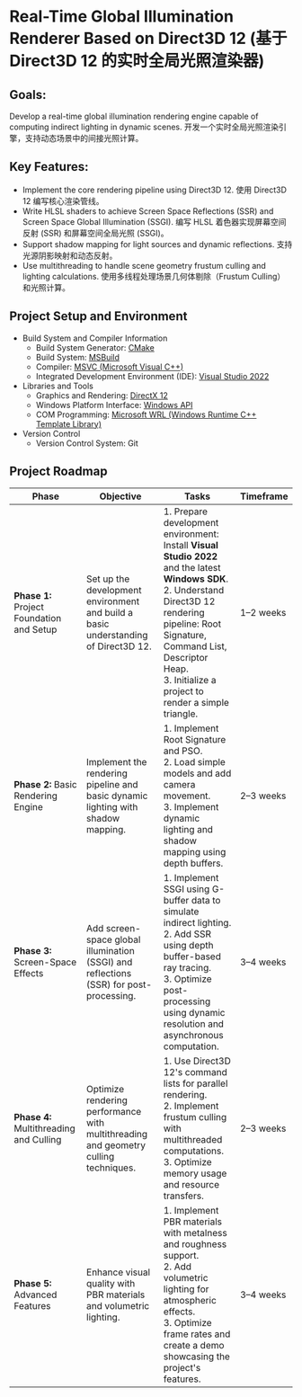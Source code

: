# Real-Time Global Illumination Renderer Based on Direct3D 12 (基于 Direct3D 12 的实时全局光照渲染器)

## Goals:
Develop a real-time global illumination rendering engine capable of computing indirect lighting in dynamic scenes. 
开发一个实时全局光照渲染引擎，支持动态场景中的间接光照计算。

## Key Features:
- Implement the core rendering pipeline using Direct3D 12. 使用 Direct3D 12 编写核心渲染管线。
- Write HLSL shaders to achieve Screen Space Reflections (SSR) and Screen Space Global Illumination (SSGI). 编写 HLSL 着色器实现屏幕空间反射 (SSR) 和屏幕空间全局光照 (SSGI)。
- Support shadow mapping for light sources and dynamic reflections. 支持光源阴影映射和动态反射。
- Use multithreading to handle scene geometry frustum culling and lighting calculations. 使用多线程处理场景几何体剔除（Frustum Culling）和光照计算。

## Project Setup and Environment

- Build System and Compiler Information
    - Build System Generator:  [CMake](https://cmake.org/)
    - Build System: [MSBuild](https://learn.microsoft.com/en-us/visualstudio/msbuild/msbuild?view=vs-2022)
    - Compiler: [MSVC (Microsoft Visual C++)](https://learn.microsoft.com/en-us/cpp/?view=msvc-170)
    - Integrated Development Environment (IDE): [Visual Studio 2022](https://visualstudio.microsoft.com/)
- Libraries and Tools
    - Graphics and Rendering: [DirectX 12](https://learn.microsoft.com/en-us/windows/win32/direct3d12/directx-12-programming-environment) 
    - Windows Platform Interface: [Windows API](https://learn.microsoft.com/en-us/windows/win32/api/) 
    - COM Programming: [Microsoft WRL (Windows Runtime C++ Template Library)](https://learn.microsoft.com/en-us/cpp/cppcx/wrl/using-the-windows-runtime-cpp-template-library-wrl?view=msvc-170) 
- Version Control
    - Version Control System: Git

## **Project Roadmap**

| **Phase**              | **Objective**                                                                                     | **Tasks**                                                                                                                                                                                                                                                        | **Timeframe**    |
|-------------------------|---------------------------------------------------------------------------------------------------|------------------------------------------------------------------------------------------------------------------------------------------------------------------------------------------------------------------------------------------------------------------|------------------|
| **Phase 1:** Project Foundation and Setup  | Set up the development environment and build a basic understanding of Direct3D 12.        | 1. Prepare development environment: Install **Visual Studio 2022** and the latest **Windows SDK**.<br>2. Understand Direct3D 12 rendering pipeline: Root Signature, Command List, Descriptor Heap.<br>3. Initialize a project to render a simple triangle.      | 1–2 weeks       |
| **Phase 2:** Basic Rendering Engine        | Implement the rendering pipeline and basic dynamic lighting with shadow mapping.          | 1. Implement Root Signature and PSO.<br>2. Load simple models and add camera movement.<br>3. Implement dynamic lighting and shadow mapping using depth buffers.                                                                                              | 2–3 weeks       |
| **Phase 3:** Screen-Space Effects          | Add screen-space global illumination (SSGI) and reflections (SSR) for post-processing.    | 1. Implement SSGI using G-buffer data to simulate indirect lighting.<br>2. Add SSR using depth buffer-based ray tracing.<br>3. Optimize post-processing using dynamic resolution and asynchronous computation.                                                  | 3–4 weeks       |
| **Phase 4:** Multithreading and Culling    | Optimize rendering performance with multithreading and geometry culling techniques.        | 1. Use Direct3D 12's command lists for parallel rendering.<br>2. Implement frustum culling with multithreaded computations.<br>3. Optimize memory usage and resource transfers.                                                                                  | 2–3 weeks       |
| **Phase 5:** Advanced Features            | Enhance visual quality with PBR materials and volumetric lighting.                        | 1. Implement PBR materials with metalness and roughness support.<br>2. Add volumetric lighting for atmospheric effects.<br>3. Optimize frame rates and create a demo showcasing the project's features.                                                        | 3–4 weeks       |

